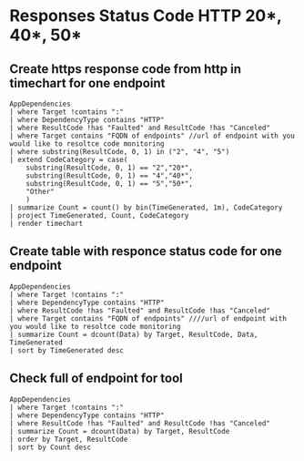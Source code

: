 # Responses Status Code HTTP 20*, 40*, 50*

## Create https response code from http in timechart for one endpoint

```
AppDependencies
| where Target !contains ":"
| where DependencyType contains "HTTP"
| where ResultCode !has "Faulted" and ResultCode !has "Canceled"
| where Target contains "FQDN of endpoints" //url of endpoint with you would like to resoltce code monitoring
| where substring(ResultCode, 0, 1) in ("2", "4", "5")
| extend CodeCategory = case(
    substring(ResultCode, 0, 1) == "2","20*",
    substring(ResultCode, 0, 1) == "4","40*",
    substring(ResultCode, 0, 1) == "5","50*",
    "Other"
    )
| summarize Count = count() by bin(TimeGenerated, 1m), CodeCategory
| project TimeGenerated, Count, CodeCategory
| render timechart
```

## Create table with responce status code for one endpoint

```
AppDependencies
| where Target !contains ":"
| where DependencyType contains "HTTP"
| where ResultCode !has "Faulted" and ResultCode !has "Canceled"
| where Target contains "FQDN of endpoints" ////url of endpoint with you would like to resoltce code monitoring
| summarize Count = dcount(Data) by Target, ResultCode, Data, TimeGenerated
| sort by TimeGenerated desc 
```

## Check full of endpoint for tool

```
AppDependencies
| where Target !contains ":"
| where DependencyType contains "HTTP"
| where ResultCode !has "Faulted" and ResultCode !has "Canceled"
| summarize Count = dcount(Data) by Target, ResultCode
| order by Target, ResultCode
| sort by Count desc
```